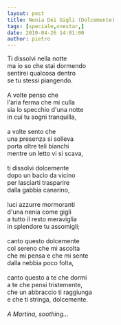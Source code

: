 ```yaml
---
layout: post
title: Nenia Dei Gigli (Dolcemente)
tags: [speciale,onestar,]
date: 2010-04-26 14:01:00
author: pietro
---
```

Ti dissolvi nella notte<br/>ma io so che stai dormendo<br/>sentirei qualcosa dentro<br/>se tu stessi piangendo.<br/><br/>A volte penso che<br/>l'aria ferma che mi culla<br/>sia lo specchio d'una notte<br/>in cui tu sogni tranquilla,<br/><br/>a volte sento che<br/>una presenza si solleva<br/>porta oltre teli bianchi<br/>mentre un letto vi si scava,<br/><br/>ti dissolvi dolcemente<br/>dopo un bacio da vicino<br/>per lasciarti trasparire<br/>dalla gabbia canarino,<br/><br/>luci azzurre mormoranti<br/>d'una nenia come gigli<br/>a tutto il resto meraviglia<br/>in splendore tu assomigli;<br/><br/>canto questo dolcemente<br/>col sereno che mi ascolta<br/>che mi pensa e che mi sente<br/>dalla nebbia poco folta,<br/><br/>canto questo a te che dormi<br/>a te che pensi tristemente,<br/>che un abbraccio ti raggiunga<br/>e che ti stringa, dolcemente.<br/><br/><span style="font-style: italic">A Martina, soothing...</span>
